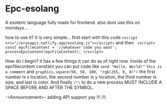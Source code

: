 # Epc-esolang
A esoteric language fully made for frontend. also dont use this on mondays...

how to use it?
it is very simple... first start with this code 
```<script src="//eryxapis.netlify.app/esolang.js"></script>```
and then ``` <script>
    const epcFileContent = '//whatever code you want';
    processEpcContent(epcFileContent);
  </script>```

How do I begin?
it has a few things it can do as of right now. Inside of the epcfilecontent constant you can put code like ```send "Hello, World!"```  ```this is a comment``` and ```graphics.square(50, 50, 100, "rgb(255, 0, 0)")``` the first number is x location, the second number is y location, the third number is size, and last is color. And finally ``` /!\ ``` to do a new process MUST INCLUDE A SPACE BEFORE AND AFTER THE SYMBOL.

-=Announcement=-
adding API support yay !!! /!\
